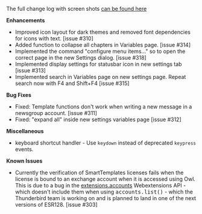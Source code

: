The full change log with screen shots [can be found here](https://smarttemplates.quickfolders.org/version.html#4.8) 

**Enhancements**

*   Improved icon layout for dark themes and removed font dependencies for icons with text. [issue #310]
*   Added function to collapse all chapters in Variables page. \[issue #314\]
*   Implemented the command "configure menu items…" so to open the correct page in the new Settings dialog. \[issue #318\]
*   Implemented display settings for statusbar icon in new settings tab \[issue #313\]
*   Implemented search in Variables page on new settings page. Repeat search now with F4 and Shift+F4 \[issue #315\]

**Bug Fixes** 

*   Fixed: Template functions don't work when writing a new message in a newsgroup account. \[issue #311\]
*   Fixed: "expand all" inside new settings variables page \[issue #312\]

**Miscellaneous**

*   keyboard shortcut handler - Use `keydown` instead of deprecated `keypress` events.

**Known Issues**
* Currently the verification of SmartTemplates licenses fails when the license is bound to an  exchange account when it is accessed using Owl. This is due to a bug in the <a href="https://webextension-api.thunderbird.net/en/128-esr-mv2/accounts.html#accounts-api">extensions.accounts</a> Webextensions API - which doesn't include them when using <tt>accounts.list()</tt> - which the Thunderbird team is working on and is planned to land in one of the next   versions of ESR128. [issue #303]
